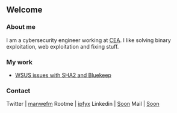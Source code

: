 ## Welcome


### About me

I am a cybersecurity engineer working at [CEA](http://www.cea.fr/). I like solving binary exploitation, web exploitation and fixing stuff.

### My work

- [WSUS issues with SHA2 and Bluekeep](https://bl0g.ipfyx.fr/sha2_bluekeep.html)

### Contact

Twitter | [manwefm](https://twitter.com/manwefm)
Rootme | [ipfyx](https://www.root-me.org/ipfyx)
Linkedin | [Soon](https://twitter.com/manwefm)
Mail | [Soon](https://twitter.com/manwefm)
